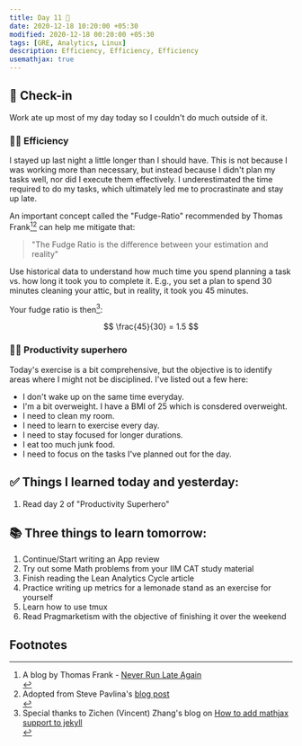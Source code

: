 ```yaml
---
title: Day 11 🍓
date: 2020-12-18 10:20:00 +05:30
modified: 2020-12-18 00:20:00 +05:30
tags: [GRE, Analytics, Linux]
description: Efficiency, Efficiency, Efficiency
usemathjax: true
---
```


## 📩 Check-in

Work ate up most of my day today so I couldn't do much outside of it.

### 🏃‍♀️ Efficiency

I stayed up last night a little longer than I should have. This is not because I was working more than necessary, but instead because I didn't plan my tasks well, nor did I execute them effectively.  I underestimated the time required to do my tasks, which ultimately led me to procrastinate and stay up late.

An important concept called the "Fudge-Ratio" recommended by Thomas Frank[^1][^2] can help me mitigate that:

> "The Fudge Ratio is the difference between your estimation and reality"

Use historical data to understand how much time you spend planning a task vs. how long it took you to complete it. E.g., you set a plan to spend 30 minutes cleaning your attic, but in reality, it took you 45 minutes.

Your fudge ratio is then[^3]:

$$ \frac{45}{30} = 1.5 $$

### 🦸🏻 Productivity superhero

Today's exercise is a bit comprehensive, but the objective is to identify areas where I might not be disciplined. I've listed out a few here:

- I don't wake up on the same time everyday.
- I'm a bit overweight. I have a BMI of 25 which is consdered overweight.
- I need to clean my room.
- I need to learn to exercise every day.
- I need to stay focused for longer durations.
- I eat too much junk food.
- I need to focus on the tasks I've planned out for the day.

## ✅ Things I learned today and yesterday:

1. Read day 2 of "Productivity Superhero"

## 📚 Three things to learn tomorrow:

1. Continue/Start writing an App review
2. Try out some Math problems from your IIM CAT study material
3. Finish reading the Lean Analytics Cycle article
4. Practice writing up metrics for a lemonade stand as an exercise for yourself
5. Learn how to use tmux
6. Read Pragmarketism with the objective of finishing it over the weekend

## Footnotes

[^1]: <div class="footnote">A blog by Thomas Frank - <a href="https://collegeinfogeek.com/never-run-late-again/#utilize-a-fudge-ratio" target="_blank" rel="noopener">Never Run Late Again</a></div>
[^2]: <div class="footnote">Adopted from Steve Pavlina's <a href="http://www.stevepavlina.com/blog/2008/05/how-to-make-accurate-time-estimates/" target="_blank" rel="noopener">blog post</a></div>
[^3]: <div class="footnote">Special thanks to Zichen (Vincent) Zhang's blog on <a href="http://webdocs.cs.ualberta.ca/~zichen2/blog/coding/setup/2019/02/17/how-to-add-mathjax-support-to-jekyll.html" target="_blank" rel="noopener">How to add mathjax support to jekyll</a></div>